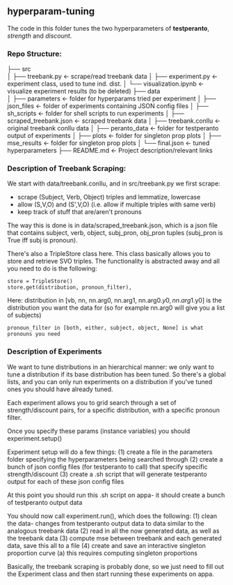 ## hyperparam-tuning 

The code in this folder tunes the two hyperparameters of **testperanto**, *strength* and *discount*. 

### Repo Structure: 

├── src                                    
│   ├── treebank.py                        <- scrape/read treebank data
│   ├── experiment.py                      <- experiment class, used to tune ind. dist.
│   └── visualization.ipynb                <- visualize experiment results (to be deleted)
├── data                                  
│   ├── parameters                         <- folder for hyperparams tried per experiment
│   ├── json_files                         <- folder of experiments containing JSON config files
│   ├── sh_scripts                         <- folder for shell scripts to run experiments
│   ├── scraped_treebank.json              <- scraped treebank data
│   ├── treebank.conllu                    <- original treebank conllu data 
│   ├── peranto_data                       <- folder for testperanto output of experiments
│   ├── plots                              <- folder for singleton prop plots
│   ├── mse_results                        <- folder for singleton prop plots
│   └── final.json                         <- tuned hyperparameters
├── README.md                              <- Project description/relevant links

### Description of Treebank Scraping:

We start with data/treebank.conllu, and in src/treebank.py we first scrape:
- scrape (Subject, Verb, Object) triples and lemmatize, lowercase
- allow (S,V,O) and (S',V,O) (i.e. allow if multiple triples with same verb)
- keep track of stuff that are/aren't pronouns

The way this is done is in data/scraped_treebank.json, which is a json file that 
contains subject, verb, object, subj_pron, obj_pron tuples (subj_pron is True iff subj is pronoun).

There's also a TripleStore class here. This class basically allows you to store and retrieve SVO triples.
The functionality is abstracted away and all you need to do is the following:
    
    store = TripleStore()
    store.get(distribution, pronoun_filter),

Here:
    distribution in [vb, nn, nn.arg0, nn.arg1, nn.arg0.$y0, nn.arg1.$y0] is the distribution
    you want the data for (so for example nn.arg0 will give you a list of subjects)

    pronoun_filter in [both, either, subject, object, None] is what pronouns you need

### Description of Experiments

We want to tune distributions in an hierarchical manner: we only want to tune a distribution if 
its base distribution has been tuned. So there's a global lists, and you can only run experiments
on a distribution if you've tuned ones you should have already tuned.

Each experiment allows you to grid search through a set of strength/discount pairs, for a specific 
distribution, with a specific pronoun filter. 

Once you specify these params (instance variables) you should 
    experiment.setup()

Experiment setup will do a few things:
    (1) create a file in the parameters folder specifying the hyperparameters being searched through
    (2) create a bunch of json config files (for testperanto to call) that specify specific strength/discount
    (3) create a .sh script that will generate testperanto output for each of these json config files

At this point you should run this .sh script on appa- it should create a bunch of testperanto output data 

You should now call experiment.run(), which does the following:
    (1) clean the data- changes from testperanto output data to data similar to the analogous treebank data 
    (2) read in all the now generated data, as well as the treebank data 
    (3) compute mse between treebank and each generated data, save this all to a file 
    (4) create and save an interactive singleton proportion curve 
        (a) this requires computing singleton proportions

Basically, the treebank scraping is probably done, so we just need to fill out the Experiment class
and then start running these experiments on appa. 